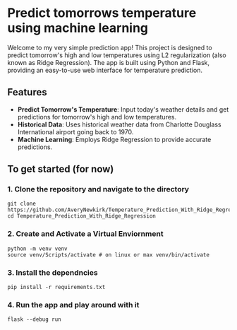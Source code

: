 # Predict tomorrows temperature using machine learning

Welcome to my very simple prediction app! This project is designed to predict tomorrow's high and low temperatures using L2 regularization (also known as Ridge Regression). The app is built using Python and Flask, providing an easy-to-use web interface for temperature prediction.

## Features
- **Predict Tomorrow's Temperature**: Input today's weather details and get predictions for tomorrow's high and low temperatures.
- **Historical Data**: Uses historical weather data from Charlotte Douglass International airport going back to 1970.
- **Machine Learning**: Employs Ridge Regression to provide accurate predictions.

## To get started (for now)
### 1.  Clone the repository and navigate to the directory
```
git clone https://github.com/AveryNewkirk/Temperature_Prediction_With_Ridge_Regression.git
cd Temperature_Prediction_With_Ridge_Regression
```
### 2. Create and Activate a Virtual Enviornment
```
python -m venv venv
source venv/Scripts/activate # on linux or max venv/bin/activate
```
### 3. Install the dependncies
```
pip install -r requirements.txt
```

### 4. Run the app and play around with it
```
flask --debug run
```



